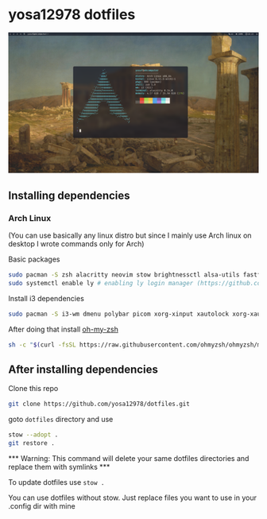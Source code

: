 # yosa12978 dotfiles

![Desktop](desktop.png)

## Installing dependencies

### Arch Linux

(You can use basically any linux distro but since I mainly use Arch linux on desktop I wrote commands only for Arch)

Basic packages

```bash
sudo pacman -S zsh alacritty neovim stow brightnessctl alsa-utils fastfetch ly tmux
sudo systemctl enable ly # enabling ly login manager (https://github.com/fairyglade/ly)
```

Install i3 dependencies

```bash
sudo pacman -S i3-wm dmenu polybar picom xorg-xinput xautolock xorg-xauth nitrogen flameshot slock
```


After doing that install [oh-my-zsh](https://ohmyz.sh/#install)

```bash
sh -c "$(curl -fsSL https://raw.githubusercontent.com/ohmyzsh/ohmyzsh/master/tools/install.sh)"
```

## After installing dependencies

Clone this repo

```bash
git clone https://github.com/yosa12978/dotfiles.git
```

goto ```dotfiles``` directory and use

```bash
stow --adopt .
git restore .
```

*** Warning: This command will delete your same dotfiles directories and replace them with symlinks ***


To update dotfiles use ```stow .```

You can use dotfiles without stow. Just replace files you want to use in your .config dir with mine 
